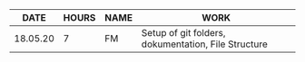 | DATE      | HOURS     | NAME  | WORK                          |
|---        |---        |---    |---                            |
|18.05.20   | 7         | FM    | Setup of git folders, dokumentation, File Structure |